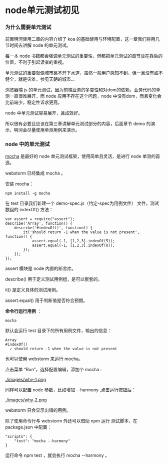# node单元测试初见

### 为什么需要单元测试

前面明河使用二章的内容介绍了 koa 的基础使用与环境配置，这一章我们将用几节时间去讲解 node 的单元测试。

每一本 node 书籍都会强调单元测试的重要性，但都把单元测试的章节放在靠后的位置，不利于引起读者的重视。

单元测试的重要就像城市离不开下水道，虽然一般用户感知不到，但一旦没有或不健全，就是灾难，参见天朝的城市...

浏览器端 js 的单元测试，因为前端业务的多变性和对dom的依赖，业务代码的单测一直很难展开，而 node 应用不存在这个问题，node 中没有dom，而且变化会比前端少，稳定性诉求更高。

node 中单元测试容易展开，且成效好。

所以很有必要且应该在第三章讲解单元测试部分的内容，后面章节 demo 的演示，明河会尽量使用单测用例来演示。

### node 中的单元测试

[mocha](http://mochacn.github.io/) 是最好的 node 单元测试框架，使用简单且灵活，是进行 node 单测的首选。
 
webstorm 已经集成 mocha 。

安装 mocha：

    npm install -g mocha    

在 test 目录我们新建一个 demo-spec.js（约定-spec为用例文件） 文件，测试数组的 indexOf() 方法：

    var assert = require("assert");
    describe('Array', function() {
        describe('#indexOf()', function() {
            it('should return -1 when the value is not present', function() {
                assert.equal(-1, [1,2,3].indexOf(5));
                assert.equal(-1, [1,2,3].indexOf(0));
            });
        });
    });
    
assert 模块是 node 内置的断言库。

describe() 用于定义测试用例组，是可以嵌套的。

it() 是定义具体的测试用例。

assert.equal() 用于判断值是否符合预期。

**命令行运行用例** ：

    mocha

默认会运行 test 目录下的所有用例文件，输出的信息：

    Array
    #indexOf()
      ✓ should return -1 when the value is not present

也可以使用 webstorm 来运行 mocha。

点击菜单 “Run”，选择配置编辑，添加个 mocha :

[./images/why-1.png](./images/why-1.png)

同样可以配置 node 参数，比如增加 --harmony ,点击运行按钮后：

[./images/why-2.png](./images/why-2.png)

webstorm 只会显示出错的用例。

除了使用命令行与 webstorm 外还可以借助 npm 运行 测试脚本，在 package.json 中配置：

    "scripts": {
        "test": "mocha --harmony"
    }
    
运行命令 npm test ，就会执行 mocha --harmony 。



